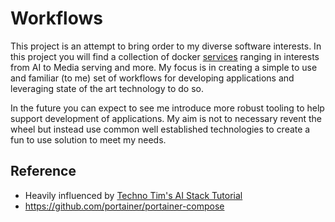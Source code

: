 # Workflows

This project is an attempt to bring order to my diverse software interests. In this project you will find a collection of docker [services](./services/README.md) ranging in interests from AI to Media serving and more. My focus is in creating a simple to use and familiar (to me) set of workflows for developing applications and leveraging state of the art technology to do so. 

In the future you can expect to see me introduce more robust tooling to help support development of applications. My aim is not to necessary revent the wheel but instead use common well established technologies to create a fun to use solution to meet my needs. 

## Reference
- Heavily influenced by [Techno Tim's AI Stack Tutorial](https://technotim.live/posts/ai-stack-tutorial/)
- https://github.com/portainer/portainer-compose